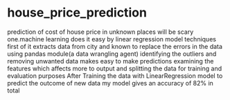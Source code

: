 # house_price_prediction
prediction of cost of house price in unknown places will be scary one.machine learning does it easy by linear regression model techniques
first of it extracts data from city and known to replace the errors in the data using pandas module(a data wrangling agent)
identifying the outliers and removing unwanted data makes easy to make predictions 
examining the features which affects more to output and splitting the data for training and evaluation purposes
After Training the data with LinearRegression model to predict the outcome of new data
my model gives an accuracy of 82% in total
